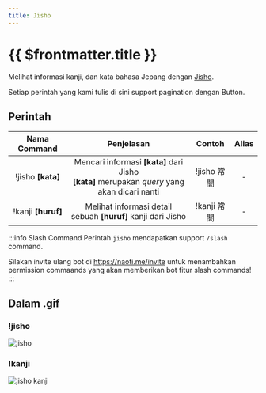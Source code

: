 ```yaml
---
title: Jisho
---
```


# {{ $frontmatter.title }}

Melihat informasi kanji, dan kata bahasa Jepang dengan [Jisho](https://jisho.org/).

Setiap perintah yang kami tulis di sini support pagination dengan Button.

## Perintah
| Nama Command | Penjelasan |  Contoh  | Alias |
|:------------:|:----------:|:--------:|:-----:|
| !jisho **[kata]** | Mencari informasi **[kata]** dari Jisho<br />**[kata]** merupakan *query* yang akan dicari nanti | !jisho 常闇 | - |
| !kanji **[huruf]** | Melihat informasi detail sebuah **[huruf]** kanji dari Jisho | !kanji 常闇 | - |

:::info Slash Command
Perintah `jisho` mendapatkan support `/slash` command.

Silakan invite ulang bot di https://naoti.me/invite untuk menambahkan permission commaands yang akan memberikan bot fitur slash commands!
:::

## Dalam .gif

### !jisho
![jisho](https://p.ihateani.me/voyjtinx.gif)

### !kanji
![jisho kanji](https://p.ihateani.me/oywsczpz.gif)

